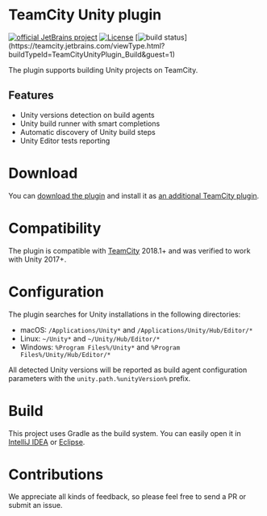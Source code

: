 # TeamCity Unity plugin

[![official JetBrains project](http://jb.gg/badges/official.svg)](https://confluence.jetbrains.com/display/ALL/JetBrains+on+GitHub)
[![License](https://img.shields.io/badge/License-Apache%202.0-blue.svg)](https://opensource.org/licenses/Apache-2.0)
[![build status](https://teamcity.jetbrains.com/app/rest/builds/buildType:(id:TeamCityUnityPlugin_Build)/statusIcon.svg)](https://teamcity.jetbrains.com/viewType.html?buildTypeId=TeamCityUnityPlugin_Build&guest=1)

The plugin supports building Unity projects on TeamCity.

## Features

* Unity versions detection on build agents
* Unity build runner with smart completions
* Automatic discovery of Unity build steps
* Unity Editor tests reporting

# Download

You can [download the plugin](https://plugins.jetbrains.com/plugin/11453-unity-support) and install it as [an additional TeamCity plugin](https://confluence.jetbrains.com/display/TCDL/Installing+Additional+Plugins).

# Compatibility

The plugin is compatible with [TeamCity](https://www.jetbrains.com/teamcity/download/) 2018.1+ and was verified to work with Unity 2017+.

# Configuration

The plugin searches for Unity installations in the following directories:
* macOS: `/Applications/Unity*` and `/Applications/Unity/Hub/Editor/*`
* Linux: `~/Unity*` and `~/Unity/Hub/Editor/*`
* Windows: `%Program Files%/Unity*` and `%Program Files%/Unity/Hub/Editor/*`

All detected Unity versions will be reported as build agent configuration parameters with the `unity.path.%unityVersion%` prefix.

# Build

This project uses Gradle as the build system. You can easily open it in [IntelliJ IDEA](https://www.jetbrains.com/idea/help/importing-project-from-gradle-model.html) or [Eclipse](http://gradle.org/eclipse/).

# Contributions

We appreciate all kinds of feedback, so please feel free to send a PR or submit an issue.
